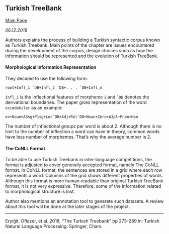 ## Turkish TreeBank

[Main Page](index.html)

*06.12.2018*

Authors explains the process of building a Turkish syntactic corpus known as Turkish Treebank. Main points of the chapter are issues encountered during the development of the corpus, design choices such as how the information should be represented and the evolution of Turkish TreeBank.

#### Morphological Information Representation

They decided to use the following form:

`root+Infl_1 ˆDB+Infl_2 ˆDB+. . . ˆDB+Infl_n`

`Infl_i` is the inflectional features of morpheme `i` and `ˆDB` denotes the derivational boundaries. The paper gives representation of the word `evimdekiler` as an example:

`ev+Noun+A3sg+P1sg+LocˆDB+Adj+RelˆDB+Noun+Zero+A3pl+Pnon+Nom`

The number of inflectional groups per word is about 2. Although there is no limit to the number of inflection a word can have in theory, common words have less number of morphemes. That’s why the average number is 2.

#### The CoNLL Format

To be able to use Turkish Treebank in inter-language competitions, the format is adjusted to cover generally accepted format, namely The CoNLL format. In CoNLL format, the sentences are stored in a grid where each row represents a word. Columns of the grid shows different properties of words. Although this format is more human readable than original Turkish TreeBank format, it is not very expressive. Therefore, some of the information related to morphological structure is lost.

Author also mentions an annotation tool to generate such datasets. A review about this tool will be done at the later stages of the project.

------

Eryiğit, Oflazer, et al. 2018, “The Turkish Treebank” pp 273-289 in: Turkish Natural Language Processing. Springer, Cham.